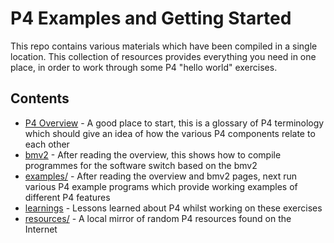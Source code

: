 # P4 Examples and Getting Started

This repo contains various materials which have been compiled in a single location. This collection of resources provides everything you need in one place, in order to work through some P4 "hello world" exercises.

## Contents

* [P4 Overview](docs/overview.md) - A good place to start, this is a glossary of P4 terminology which should give an idea of how the various P4 components relate to each other
* [bmv2](docs/bmv2.md) - After reading the overview, this shows how to compile programmes for the software switch based on the bmv2
* [examples/](examples/) - After reading the overview and bmv2 pages, next run various P4 example programs which provide working examples of different P4 features
* [learnings](docs/learnings.mg) - Lessons learned about P4 whilst working on these exercises
* [resources/](resources/) - A local mirror of random P4 resources found on the Internet
